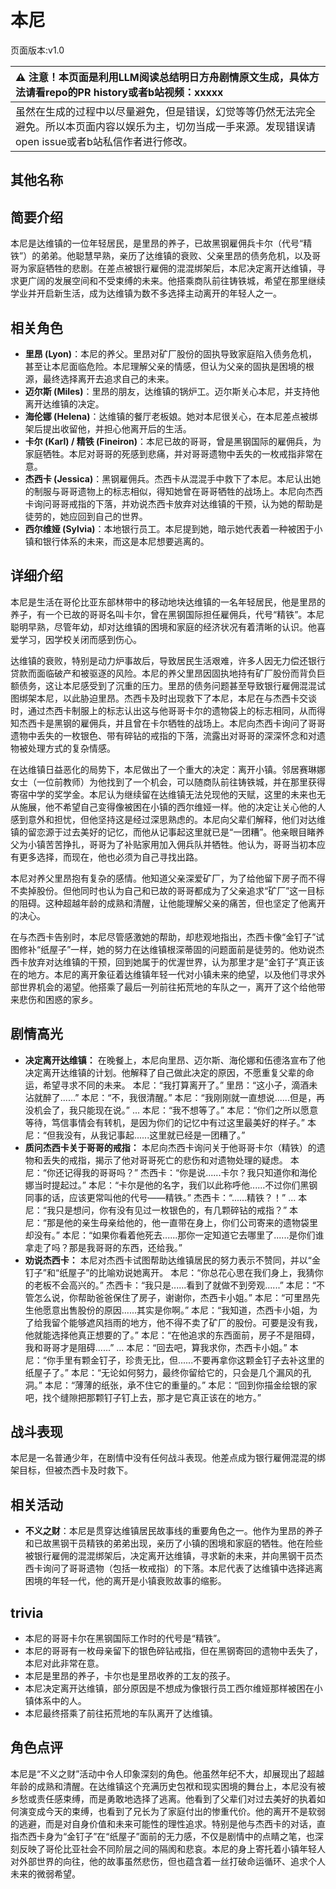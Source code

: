 # 本尼
页面版本:v1.0
 

| :warning: 注意！本页面是利用LLM阅读总结明日方舟剧情原文生成，具体方法请看repo的PR history或者b站视频：xxxxx           |
|:----------------------------|
| 虽然在生成的过程中以尽量避免，但是错误，幻觉等等仍然无法完全避免。所以本页面内容以娱乐为主，切勿当成一手来源。发现错误请open issue或者b站私信作者进行修改。|



## 其他名称

## 简要介绍
本尼是达维镇的一位年轻居民，是里昂的养子，已故黑钢雇佣兵卡尔（代号“精铁”）的弟弟。他聪慧早熟，亲历了达维镇的衰败、父亲里昂的债务危机，以及哥哥为家庭牺牲的悲剧。在差点被银行雇佣的混混绑架后，本尼决定离开达维镇，寻求更广阔的发展空间和不受束缚的未来。他搭乘商队前往铸铁城，希望在那里继续学业并开启新生活，成为达维镇为数不多选择主动离开的年轻人之一。
## 相关角色
-   **里昂 (Lyon)**：本尼的养父。里昂对矿厂股份的固执导致家庭陷入债务危机，甚至让本尼面临危险。本尼理解父亲的情感，但认为父亲的固执是困境的根源，最终选择离开去追求自己的未来。
-   **迈尔斯 (Miles)**：里昂的朋友，达维镇的锅炉工。迈尔斯关心本尼，并支持他离开达维镇的决定。
-   **海伦娜 (Helena)**：达维镇的餐厅老板娘。她对本尼很关心，在本尼差点被绑架后提出收留他，并担心他离开后的生活。
-   **卡尔 (Karl) / 精铁 (Fineiron)**：本尼已故的哥哥，曾是黑钢国际的雇佣兵，为家庭牺牲。本尼对哥哥的死感到悲痛，并对哥哥遗物中丢失的一枚戒指非常在意。
-   **杰西卡 (Jessica)**：黑钢雇佣兵。杰西卡从混混手中救下了本尼。本尼认出她的制服与哥哥遗物上的标志相似，得知她曾在哥哥牺牲的战场上。本尼向杰西卡询问哥哥戒指的下落，并劝说杰西卡放弃对达维镇的干预，认为她的帮助是徒劳的，她应回到自己的世界。
-   **西尔维娅 (Sylvia)**：本地银行员工。本尼提到她，暗示她代表着一种被困于小镇和银行体系的未来，而这是本尼想要逃离的。
## 详细介绍
本尼是生活在哥伦比亚东部林带中的移动地块达维镇的一名年轻居民，他是里昂的养子，有一个已故的哥哥名叫卡尔，曾在黑钢国际担任雇佣兵，代号“精铁”。本尼聪明早熟，尽管年幼，却对达维镇的困境和家庭的经济状况有着清晰的认识。他喜爱学习，因学校关闭而感到伤心。

达维镇的衰败，特别是动力炉事故后，导致居民生活艰难，许多人因无力偿还银行贷款而面临破产和被驱逐的风险。本尼的养父里昂因固执地持有矿厂股份而背负巨额债务，这让本尼感受到了沉重的压力。里昂的债务问题甚至导致银行雇佣混混试图绑架本尼，以此胁迫里昂。杰西卡及时出现救下了本尼，本尼在与杰西卡交谈时，通过杰西卡制服上的标志认出这与他哥哥卡尔的遗物袋上的标志相同，从而得知杰西卡是黑钢的雇佣兵，并且曾在卡尔牺牲的战场上。本尼向杰西卡询问了哥哥遗物中丢失的一枚银色、带有碎钻的戒指的下落，流露出对哥哥的深深怀念和对遗物被处理方式的复杂情感。

在达维镇日益恶化的局势下，本尼做出了一个重大的决定：离开小镇。邻居赛琳娜女士（一位前教师）为他找到了一个机会，可以随商队前往铸铁城，并在那里获得寄宿中学的奖学金。本尼认为继续留在达维镇无法兑现他的天赋，这里的未来也无从施展，他不希望自己变得像被困在小镇的西尔维娅一样。他的决定让关心他的人感到意外和担忧，但他坚持这是经过深思熟虑的。本尼向父辈们解释，他们对达维镇的留恋源于过去美好的记忆，而他从记事起这里就已是“一团糟”。他亲眼目睹养父为小镇苦苦挣扎，哥哥为了补贴家用加入佣兵队并牺牲。他认为，哥哥当初本应有更多选择，而现在，他也必须为自己寻找出路。

本尼对养父里昂抱有复杂的感情。他知道父亲深爱矿厂，为了给他留下房子而不得不卖掉股份。但他同时也认为自己和已故的哥哥都成为了父亲追求“矿厂”这一目标的阻碍。这种超越年龄的成熟和清醒，让他能理解父亲的痛苦，但也坚定了他离开的决心。

在与杰西卡告别时，本尼尽管感激她的帮助，却悲观地指出，杰西卡像“金钉子”试图修补“纸屋子”一样，她的努力在达维镇根深蒂固的问题面前是徒劳的。他劝说杰西卡放弃对达维镇的干预，回到她属于的优渥世界，认为那里才是“金钉子”真正该在的地方。本尼的离开象征着达维镇年轻一代对小镇未来的绝望，以及他们寻求外部世界机会的渴望。他搭乘了最后一列前往拓荒地的车队之一，离开了这个给他带来悲伤和困惑的家乡。
## 剧情高光
*   **决定离开达维镇：** 在晚餐上，本尼向里昂、迈尔斯、海伦娜和伍德洛宣布了他决定离开达维镇的计划。他解释了自己做此决定的原因，不愿重复父辈的命运，希望寻求不同的未来。
    本尼：“我打算离开了。”
    里昂：“这小子，滴酒未沾就醉了......”
    本尼：“不，我很清醒。”
    本尼：“我刚刚就一直想说......但是，再没机会了，我只能现在说。”
    ...
    本尼：“我不想等了。”
    本尼：“你们之所以愿意等待，笃信事情会有转机，是因为你们的记忆中有过这里最美好的样子。”
    本尼：“但我没有，从我记事起......这里就已经是一团糟了。”
*   **质问杰西卡关于哥哥的戒指：** 本尼向杰西卡询问关于他哥哥卡尔（精铁）的遗物和丢失的戒指，揭示了他对哥哥死亡的悲伤和对遗物处理的疑虑。
    本尼：“你还记得我的哥哥吗？”
    杰西卡：“你是说......卡尔？我只知道你和海伦娜当时提起过。”
    本尼：“卡尔是他的名字，我们以此称呼他......不过你们黑钢同事的话，应该更常叫他的代号——精铁。”
    杰西卡：“......精铁？！”
    ...
    本尼：“我只是想问，你有没有见过一枚银色的，有几颗碎钻的戒指？”
    本尼：“那是他的亲生母亲给他的，他一直带在身上，你们公司寄来的遗物袋里却没有。”
    本尼：“如果你看着他死去......那你一定知道它去哪里了......是你们谁拿走了吗？那是我哥哥的东西，还给我。”
*   **劝说杰西卡：** 本尼对杰西卡试图帮助达维镇居民的努力表示不赞同，并以“金钉子”和“纸屋子”的比喻劝说她离开。
    本尼：“你总花心思在我们身上，我猜你的老板不会高兴的。”
    杰西卡：“我只是......看到了就做不到旁观......”
    本尼：“不管怎么说，你帮助爸爸保住了房子，谢谢你，杰西卡小姐。”
    本尼：“可里昂先生他愿意出售股份的原因......其实是你啊。”
    本尼：“我知道，杰西卡小姐，为了给我留个能够遮风挡雨的地方，他不得不卖了矿厂的股份。可要是没有我，他就能选择他真正想要的了。”
    本尼：“在他追求的东西面前，房子不是阻碍，我和哥哥才是阻碍......”
    ...
    本尼：“回去吧，算我求你，杰西卡小姐。”
    本尼：“你手里有颗金钉子，珍贵无比，但......不要再拿你这颗金钉子去补这里的纸屋子了。”
    本尼：“无论如何努力，最终你留给它的，只会是几个漏风的孔洞。”
    本尼：“薄薄的纸张，承不住它的重量的。”
    本尼：“回到你描金绘银的家吧，找个缝隙把那颗钉子钉上去，那才是它真正该在的地方。”
## 战斗表现
本尼是一名普通少年，在剧情中没有任何战斗表现。他差点成为银行雇佣混混的绑架目标，但被杰西卡及时救下。
## 相关活动
-   **不义之财**：本尼是贯穿达维镇居民故事线的重要角色之一。他作为里昂的养子和已故黑钢干员精铁的弟弟出现，亲历了小镇的困境和家庭的牺牲。他在险些被银行雇佣的混混绑架后，决定离开达维镇，寻求新的未来，并向黑钢干员杰西卡询问了哥哥遗物（包括一枚戒指）的下落。本尼代表了达维镇中选择逃离困境的年轻一代，他的离开是小镇衰败故事的缩影。
## trivia
*   本尼的哥哥卡尔在黑钢国际工作时的代号是“精铁”。
*   本尼的哥哥有一枚母亲留下的银色碎钻戒指，但在黑钢寄回的遗物中丢失了，本尼对此非常在意。
*   本尼是里昂的养子，卡尔也是里昂收养的工友的孩子。
*   本尼决定离开达维镇，部分原因是不想成为像银行员工西尔维娅那样被困在小镇体系中的人。
*   本尼最终搭乘了前往拓荒地的车队离开了达维镇。
## 角色点评
本尼是“不义之财”活动中令人印象深刻的角色。他虽然年纪不大，却展现出了超越年龄的成熟和清醒。在达维镇这个充满历史包袱和现实困境的舞台上，本尼没有被乡愁或责任感束缚，而是勇敢地选择了逃离。他看到了父辈们对过去美好的执着如何演变成今天的束缚，也看到了兄长为了家庭付出的惨重代价。他的离开不是软弱的逃避，而是对自身价值和未来可能性的理性追求。特别是他与杰西卡的对话，直指杰西卡身为“金钉子”在“纸屋子”面前的无力感，不仅是剧情中的点睛之笔，也深刻反映了哥伦比亚社会不同阶层之间的隔阂和悲哀。本尼的身上寄托着小镇年轻人对外部世界的向往，他的故事虽然悲伤，但也蕴含着一丝打破命运循环、追求个人未来的微弱希望。
